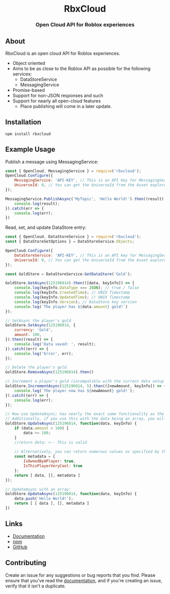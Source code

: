 <div align="center">
    <h1>RbxCloud</h1>
    <h3><b>Open Cloud API for Roblox experiences</b></h3>
</div>

## About

RbxCloud is an open cloud API for Roblox experiences.
- Object oriented
- Aims to be as close to the Roblox API as possible for the following services:
    - DataStoreService
    - MessagingService
- Promise-based
- Support for non-JSON responses and such
- Support for nearly all open-cloud features
    - Place publishing will come in a later update.

## Installation

```sh-session
npm install rbxcloud
```

## Example Usage

Publish a message using MessagingService:
```js
const { OpenCloud, MessagingService } = require('rbxcloud');
OpenCloud.Configure({
    MessagingService: 'API-KEY', // This is an API key for MessagingService
    UniverseId: 0, // You can get the UniverseId from the Asset explorer
});

MessagingService.PublishAsync('MyTopic', 'Hello World!').then((result) => {
    console.log(result);
}).catch(err => {
    console.log(err);
})
```
Read, set, and update DataStore entry:
```js
const { OpenCloud, DataStoreService } = require('rbxcloud');
const { DataStoreSetOptions } = DataStoreService.Objects;

OpenCloud.Configure({
    DataStoreService: 'API-KEY', // This is an API key for MessagingService
    UniverseId: 0, // You can get the UniverseId from the Asset explorer
});

const GoldStore = DataStoreService.GetDataStore('Gold');

GoldStore.GetAsync(125196014).then(([data, keyInfo]) => {
    console.log(keyInfo.DataType === JSON); // true / false
    console.log(keyInfo.CreatedTime); // UNIX Timestamp
    console.log(keyInfo.UpdatedTime); // UNIX Timestamp
    console.log(keyInfo.Version); // DataStore key version
    console.log(`The player has ${data.amount} gold!`)
});

// SetAsync the player's gold
GoldStore.SetAsync(125196014, {
    currency: 'Gold',
    amount: 100,
}).then((result) => {
    console.log('Data saved: ', result);
}).catch((err) => {
    console.log('Error', err);
});

// Delete the player's gold
GoldStore.RemoveAsync(125196014).then()

// Increment a player's gold (incompatible with the current data setup though)
GoldStore.IncrementAsync(125196014, 5).then(([newAmount, keyInfo]) => {
    console.log(`The player now has ${newAmount} gold!`);
}).catch((err) => {
    console.log(err);
});

// Now use UpdateAsync; has nearly the exact same functionality as the native implementation. Do not yield this.
// Additionally, if you use this with the data being an array, you will lose your data unless you wrap the array inside another array.
GoldStore.UpdateAsync(125196014, function(data, keyInfo) {
    if (data.amount < 100) {
        data += 100;
    }
    //return data; <-- This is valid
    
    // Alternatively, you can return numerous values as specified by the Roblox API for UpdateAsync:
    const metadata = {
        IsOwnedByAPlayer: true,
        IsThisPlayerVeryCool: true
    };
    return [ data, [], metadata ]
});

// UpdateAsync with an array:
GoldStore.UpdateAsync(125196014, function(data, keyInfo) {
    data.push('Hello World!');
    return [ [ data ], [], metadata ]
})
```

<!-- Publish a Roblox experience:
```js
const { OpenCloud, PublishingService } = require('rbxcloud');

OpenCloud.Configure({
    PublishingService: 'API-KEY', // Unofficial 'PublishingService'
    DataStoreService: 'API-KEY', // This is an API key for MessagingService
    UniverseId: 0, // You can get the UniverseId from the Asset explorer
});

PublishingService.publish('./place.rbxl').then(()) => {
    console.log('Successfully published place!');
}).catch((err) => {
    console.log('Couldn\'t publish place: ', err);
});

``` -->


## Links
- [Documentation](https://github.com/DevAX1T/rbxcloud/wiki)
- [npm](https://www.npmjs.com/package/rbxcloud)
- [GitHub](https://github.com/DevAX1T/rbxcloud)

## Contributing
Create an issue for any suggestions or bug reports that you find. Please ensure that you've read the [documentation](https://github.com/DevAX1T/rbxcloud/wiki), and if you're creating an issue, verify that it isn't a duplicate.